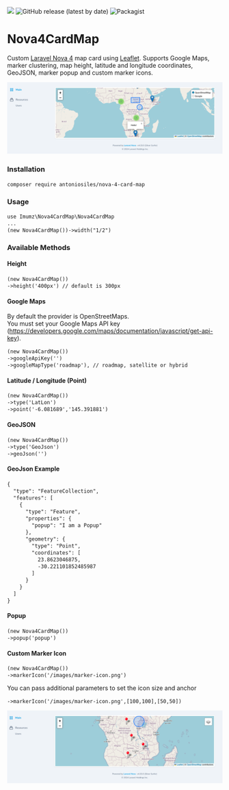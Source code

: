 ![](https://img.shields.io/github/stars/antoniosiles/nova-4-card-map?&style=flat-square)
![GitHub release (latest by date)](https://img.shields.io/github/v/release/antoniosiles/nova-4-card-map?color=red&style=flat-square)
![Packagist](https://img.shields.io/packagist/dt/imumz/nova-4-card-map?color=green&logo=testing&style=flat-square)
# Nova4CardMap
Custom [Laravel Nova 4](https://nova.laravel.com/) map card using [Leaflet](https://leafletjs.com/). Supports Google Maps, marker clustering, map height, latitude and longitude coordinates, GeoJSON, marker popup and custom marker icons.

![image](images/dashboard-card-example.png)

### Installation

```
composer require antoniosiles/nova-4-card-map
```
### Usage

```
use Imumz\Nova4CardMap\Nova4CardMap
...
(new Nova4CardMap())->width("1/2")

```
### Available Methods

#### Height
```
(new Nova4CardMap())
->height('400px') // default is 300px
```
#### Google Maps
By default the provider is OpenStreetMaps.<br> 
You must set your Google Maps API key (https://developers.google.com/maps/documentation/javascript/get-api-key).
```
(new Nova4CardMap())
->googleApiKey('')
->googleMapType('roadmap'), // roadmap, satellite or hybrid
```
#### Latitude / Longitude (Point)
```
(new Nova4CardMap())
->type('LatLon')
->point('-6.081689','145.391881')
```
#### GeoJSON
```
(new Nova4CardMap())
->type('GeoJson')
->geoJson('')
```
#### GeoJson Example 
```
{
  "type": "FeatureCollection",
  "features": [
    {
      "type": "Feature",
      "properties": {
        "popup": "I am a Popup"
      },
      "geometry": {
        "type": "Point",
        "coordinates": [
          23.8623046875,
          -30.221101852485987
        ]
      }
    }
  ]
}
```

#### Popup
```
(new Nova4CardMap())
->popup('popup')
```
#### Custom Marker Icon
```
(new Nova4CardMap())
->markerIcon('/images/marker-icon.png')
```
You can pass additional parameters to set the icon size and anchor
```
->markerIcon('/images/marker-icon.png',[100,100],[50,50])
```
![image](images/custom-markers-dashboard-example.png)


